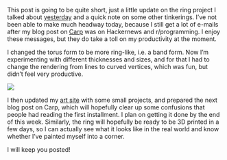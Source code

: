This post is going to be quite short, just a little update on the ring project
I talked about [yesterday](http://blog.veitheller.de/RC_Popup,_Project_I:_A_Ring.html)
and a quick note on some other tinkerings. I’ve not been able to make much
headway today, because I still get a lot of e-mails after my blog post on
[Carp](http://blog.veitheller.de/Carp.html) was on Hackernews and r/programming.
I enjoy these messages, but they do take a toll on my productivity at the
moment.

I changed the torus form to be more ring-like, i.e. a band form. Now I’m
experimenting with different thicknesses and sizes, and for that I had to
change the rendering from lines to curved vertices, which was fun, but didn’t
feel very productive.

![](/assets/ring_ii.png)

I then updated my [art site](http://veitheller.de/art/) with some small
projects, and prepared the next blog post on Carp, which will hopefully clear
up some confusions that people had reading the first installment. I plan on
getting it done by the end of this week. Similarly, the ring will hopefully
be ready to be 3D printed in a few days, so I can actually see what it looks
like in the real world and know whether I’ve painted myself into a corner.

I will keep you posted!

